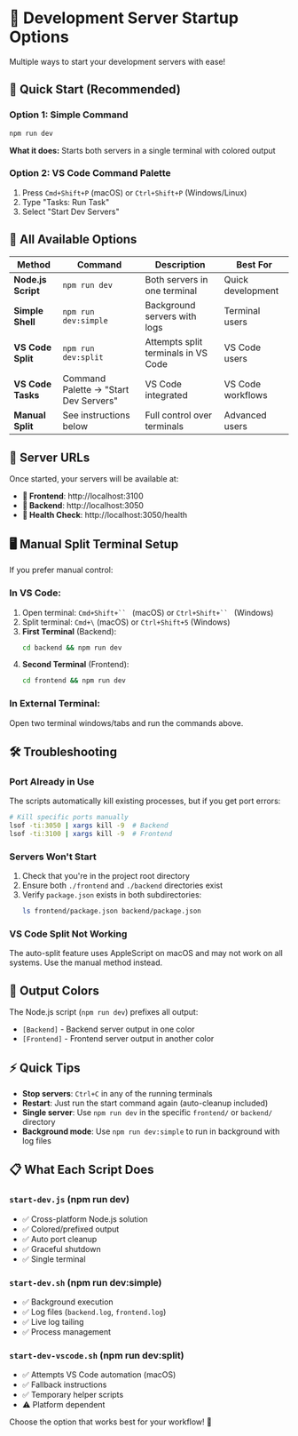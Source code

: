 # 🚀 Development Server Startup Options

Multiple ways to start your development servers with ease!

## 🎯 Quick Start (Recommended)

### Option 1: Simple Command
```bash
npm run dev
```
**What it does:** Starts both servers in a single terminal with colored output

### Option 2: VS Code Command Palette
1. Press `Cmd+Shift+P` (macOS) or `Ctrl+Shift+P` (Windows/Linux)
2. Type "Tasks: Run Task"
3. Select "Start Dev Servers"

## 🔧 All Available Options

| Method | Command | Description | Best For |
|--------|---------|-------------|----------|
| **Node.js Script** | `npm run dev` | Both servers in one terminal | Quick development |
| **Simple Shell** | `npm run dev:simple` | Background servers with logs | Terminal users |
| **VS Code Split** | `npm run dev:split` | Attempts split terminals in VS Code | VS Code users |
| **VS Code Tasks** | Command Palette → "Start Dev Servers" | VS Code integrated | VS Code workflows |
| **Manual Split** | See instructions below | Full control over terminals | Advanced users |

## 📱 Server URLs

Once started, your servers will be available at:

- **🎨 Frontend**: http://localhost:3100
- **🔌 Backend**: http://localhost:3050  
- **🏥 Health Check**: http://localhost:3050/health

## 🖥️ Manual Split Terminal Setup

If you prefer manual control:

### In VS Code:
1. Open terminal: `Cmd+Shift+`` ` (macOS) or `Ctrl+Shift+`` ` (Windows)
2. Split terminal: `Cmd+\` (macOS) or `Ctrl+Shift+5` (Windows)
3. **First Terminal** (Backend):
   ```bash
   cd backend && npm run dev
   ```
4. **Second Terminal** (Frontend):
   ```bash
   cd frontend && npm run dev
   ```

### In External Terminal:
Open two terminal windows/tabs and run the commands above.

## 🛠️ Troubleshooting

### Port Already in Use
The scripts automatically kill existing processes, but if you get port errors:

```bash
# Kill specific ports manually
lsof -ti:3050 | xargs kill -9  # Backend
lsof -ti:3100 | xargs kill -9  # Frontend
```

### Servers Won't Start
1. Check that you're in the project root directory
2. Ensure both `./frontend` and `./backend` directories exist
3. Verify `package.json` exists in both subdirectories:
   ```bash
   ls frontend/package.json backend/package.json
   ```

### VS Code Split Not Working
The auto-split feature uses AppleScript on macOS and may not work on all systems. Use the manual method instead.

## 🎨 Output Colors

The Node.js script (`npm run dev`) prefixes all output:
- `[Backend]` - Backend server output in one color
- `[Frontend]` - Frontend server output in another color

## ⚡ Quick Tips

- **Stop servers**: `Ctrl+C` in any of the running terminals
- **Restart**: Just run the start command again (auto-cleanup included)
- **Single server**: Use `npm run dev` in the specific `frontend/` or `backend/` directory
- **Background mode**: Use `npm run dev:simple` to run in background with log files

## 📋 What Each Script Does

### `start-dev.js` (npm run dev)
- ✅ Cross-platform Node.js solution
- ✅ Colored/prefixed output
- ✅ Auto port cleanup
- ✅ Graceful shutdown
- ✅ Single terminal

### `start-dev.sh` (npm run dev:simple) 
- ✅ Background execution
- ✅ Log files (`backend.log`, `frontend.log`)
- ✅ Live log tailing
- ✅ Process management

### `start-dev-vscode.sh` (npm run dev:split)
- ✅ Attempts VS Code automation (macOS)
- ✅ Fallback instructions
- ✅ Temporary helper scripts
- ⚠️  Platform dependent

Choose the option that works best for your workflow! 🎉